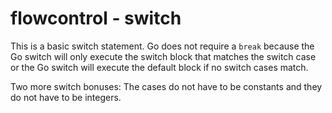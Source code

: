 # flowcontrol - switch

This is a basic switch statement. Go does not require a `break` because the Go switch will only execute the switch block that matches the switch case or the Go switch will execute the default block if no switch cases match.

Two more switch bonuses: The cases do not have to be constants and they do not have to be integers.
